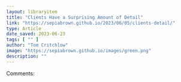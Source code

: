 ```yaml
---
layout: libraryitem
title: "Clients Have a Surprising Amount of Detail"
link: "https://sepiabrown.github.io/2023/06/05/clients-detail/"
type: Article
date_saved: 2023-06-23
tags: [ "" ]
author: "Tom Critchlow"
image: "https://sepiabrown.github.io/images/green.png"
description: ""
---
```


Comments: 